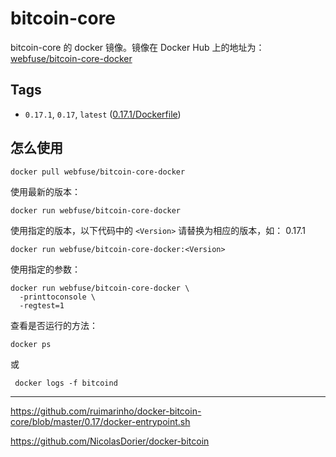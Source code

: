 # bitcoin-core

bitcoin-core 的 docker 镜像。镜像在 Docker Hub 上的地址为： [webfuse/bitcoin-core-docker](https://hub.docker.com/r/webfuse/bitcoin-core-docker)

## Tags

- `0.17.1`, `0.17`, `latest` ([0.17.1/Dockerfile](https://github.com/guanzhenxing/blockchain-docker-hub/blob/master/bitcoin/bitcoin-core/0.17.1/Dockerfile))

## 怎么使用

```shell
docker pull webfuse/bitcoin-core-docker
```

使用最新的版本：

```shell
docker run webfuse/bitcoin-core-docker
```

使用指定的版本，以下代码中的 `<Version>` 请替换为相应的版本，如： 0.17.1

```shell
docker run webfuse/bitcoin-core-docker:<Version>
```

使用指定的参数：

```shell
docker run webfuse/bitcoin-core-docker \
  -printtoconsole \
  -regtest=1
```

查看是否运行的方法：

```shell
docker ps
```

或

```shell
 docker logs -f bitcoind
```



---
https://github.com/ruimarinho/docker-bitcoin-core/blob/master/0.17/docker-entrypoint.sh

https://github.com/NicolasDorier/docker-bitcoin